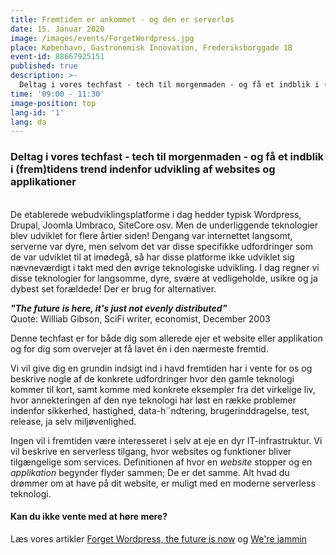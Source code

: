 ```yaml
---
title: Fremtiden er ankommet - og den er serverløs
date: 15. Januar 2020
image: /images/events/ForgetWordpress.jpg
place: København, Gastronomisk Innovation, Frederiksborggade 1B
event-id: 88667925151
published: true
description: >-
  Deltag i vores techfast - tech til morgenmaden - og få et indblik i (frem)tidens trend indenfor udvikling af websites og applikationer
time: '09:00 - 11:30'
image-position: top
lang-id: '1'
lang: da
---
```


### Deltag i vores techfast - tech til morgenmaden - og få et indblik i (frem)tidens trend indenfor udvikling af websites og applikationer

<br/>
De etablerede webudviklingsplatforme i dag hedder typisk Wordpress, Drupal, Joomla Umbraco, SiteCore osv. Men de underliggende teknologier blev udviklet for flere årtier siden! Dengang var internettet langsomt, serverne var dyre, men selvom det var disse specifikke udfordringer som de var udviklet til at imødegå, så har disse platforme ikke udviklet sig nævneværdigt i takt med den øvrige teknologiske udvikling. I dag regner vi disse teknologier for langsomme, dyre, svære at vedligeholde, usikre og ja dybest set forældede! Der er brug for alternativer.

*__"The future is here, it's just not evenly distributed"__*<br/>
Quote: Williab Gibson, SciFi writer, economist, December 2003

Denne techfast er for både dig som allerede ejer et website eller applikation og for dig som overvejer at få lavet én i den nærmeste fremtid.

Vi vil give dig en grundin indsigt ind i havd fremtiden har i vente for os og beskrive nogle af de konkrete udfordringer hvor den gamle teknologi kommer til kort, samt komme med konkrete eksempler fra det virkelige liv, hvor annekteringen af den nye teknologi har løst en række problemer indenfor sikkerhed, hastighed, data-h¨ndtering, brugerinddragelse, test, release, ja selv miljøvenlighed.

Ingen vil i fremtiden være interesseret i selv at eje en dyr IT-infrastruktur. Vi vil beskrive en serverless tilgang, hvor websites og funktioner bliver tilgængelige som services. Definitionen af hvor en _website_ stopper og en _applikation_ begynder flyder sammen; De er det samme. Alt hvad du drømmer om at have på dit website, er muligt med en moderne serverless teknologi.



#### Kan du ikke vente med at høre mere?

Læs vores artikler [Forget Wordpress, the future is now](/anything/forget-wordpress) og [We're jammin](/anything/we-re-jammin/)
